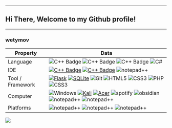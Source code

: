 ----
## Hi There, Welcome to my Github profile! 
----
### wetymov

Property                 | Data  
-------------------------|----------------------------------------------
Language                 | ![C++ Badge](https://img.shields.io/badge/-Python-00599C?style=flat&logo=Python&logoColor=white) ![C++ Badge](https://img.shields.io/badge/-C++-30499C?style=flat&logo=C%2B%2B&logoColor=white) ![C++ Badge](https://img.shields.io/badge/-MarkDown-000?style=flat&logo=markdown&logoColor=white) ![C#](https://img.shields.io/badge/-C%23-pink?style=flat&logo=Csharp) 
IDE                      | [![C++ Badge](https://img.shields.io/badge/-Visual%20Studio-00599C?style=flat&logo=VisualStudio&logoColor=white)](https://github.com/wetymov) [![C++ Badge](https://img.shields.io/badge/-Sublime%20Text-30499C?style=flat&logo=SublimeText&logoColor=white)](https://github.com/wetymov) ![notepad++](https://img.shields.io/badge/-Notepad%2B%2B-1572B6?style=flat&logo=Notepad%2B%2B)
Tool / Framework         | [![Flask](https://img.shields.io/badge/-Flask-47848F?style=flat&logo=Flask&logoColor=white)](https://flask.palletsprojects.com/en/2.2.x/) [![SQLite](https://img.shields.io/badge/-SQLite%20Studio-12348F?style=flat&logo=sqlite&logoColor=white)](https://www.sqlite.org/) ![Git](https://img.shields.io/badge/-Git-00000F?style=flat&logo=git&logoColor=white) ![HTML5](https://img.shields.io/badge/-HTML5-E34F26?style=flat&logo=html5&logoColor=white&) ![CSS3](https://img.shields.io/badge/-CSS3-1572B6?style=flat&logo=css3&link=https://github.com/BRdhanani) ![PHP](https://img.shields.io/badge/-PHP-209?style=flat&logo=php) ![CSS3](https://img.shields.io/badge/-QT5-203?style=flat&logo=QT)
Computer                 | ![Windows](https://img.shields.io/badge/-Windows%2011-00599C?style=flat&logo=Windows&Color=white) [![Kali](https://img.shields.io/badge/-Kali%20Linux-00000F?style=flat&logo=kalilinux&Color=white)](https://github.com/search?q=user%3Azmcx16&type=Repositories) [![Acer](https://img.shields.io/badge/-Aspire%207-036CB5?style=flat&logo=acer&Color=white)](https://www.acer.com/ru-ru/laptops/aspire/aspire-7-intel/pdp/NH.Q99ER.00K) ![spotify](https://img.shields.io/badge/-Spotify-00000F?style=flat&logo=spotify&Color=white) ![obsidian](https://img.shields.io/badge/-Obsidian-purple?style=flat&logo=obsidian) ![notepad++](https://img.shields.io/badge/-manjaro-000?style=flat&logo=manjaro) ![notepad++](https://img.shields.io/badge/-Telegram-blue?style=flat&logo=telegram&link=https://t.me/pascal_abuser) 
Platforms				 | ![notepad++](https://img.shields.io/badge/-Codeforces-white?style=flat&logo=codeforces&link=https://codeforces.com/profile/wety) ![notepad++](https://img.shields.io/badge/-Codewars-red?style=flat&logo=codewars&link=https://www.codewars.com/users/wetyloh) ![notepad++](https://img.shields.io/badge/-JDOODLE-yellow?style=flat&logo=JDoodle) 


![](https://codeforces-readme-stats.vercel.app/api/card?username=Wety)
